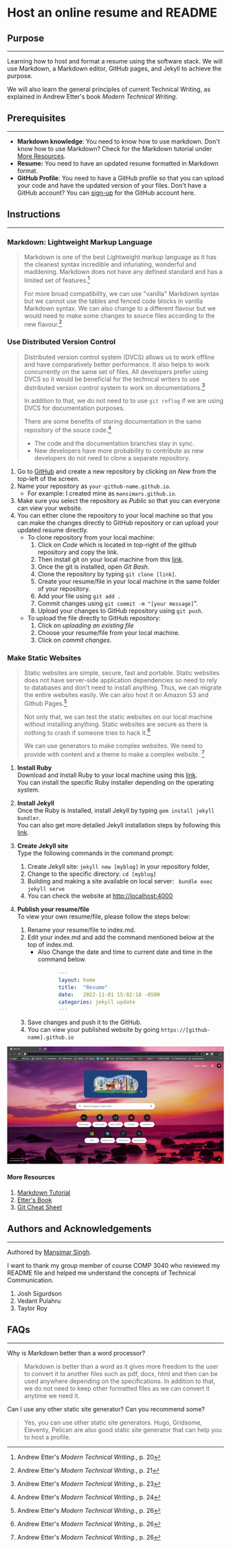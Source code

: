 Host an online resume and README
==================================

## Purpose
------------
Learning how to host and format a resume using the software stack. We will use Markdown, a Markdown editor, GitHub pages, and Jekyll to achieve the purpose.

We will also learn the general principles of current Technical Writing, as explained in Andrew Etter's book _Modern Technical Writing_.

## Prerequisites
-----------------
* **Markdown knowledge**: You need to know how to use markdown. Don't know how to use Markdown? Check for the Markdown tutorial under [More Resources](#more-resources).
* **Resume:** You need to have an updated resume formatted in Markdown format. 
* **GitHub Profile**: You need to have a GitHub profile so that you can upload your code and have the updated version of your files. Don't have a GitHub account? You can [sign-up](https://github.com/signup?ref_cta=Sign+up&ref_loc=header+logged+out&ref_page=%2F&source=header-home) for the GitHub account here.

## Instructions 
-----------------
### **Markdown: Lightweight Markup Language**
>   Markdown is one of the best Lightweight markup language as it has the cleanest syntax incredible and infuriating, wonderful and maddening. Markdown does not have any defined standard and has a limited set of features.[^1]
>
> For more broad compatibility, we can use "vanilla" Markdown syntax but we cannot use the tables and fenced code blocks in vanilla Markdown syntax. We can also change to a different flavour but we would need to make some changes to source files according to the new flavour.[^2]

### **Use Distributed Version Control** 
> Distributed version control system (DVCS) allows us to work offline and have comparatively better performance. It also helps to work concurrently on the same set of files. All developers prefer using DVCS so it would be beneficial for the technical writers to use distributed version control system to work on documentations.[^3]
>
> In addition to that, we do not need to to use ```git reflog``` if we are using DVCS for documentation purposes. 
>
> There are some benefits of storing documentation in the same repository of the souce code.[^4]
> * The code and the documentation branches stay in sync.
> * New developers have more probability to contribute as new developers do not need to clone a separate repository.
1. Go to [GitHub](https://github.com/) and create a new repository by clicking on *New* from the top-left of the screen.
2. Name your repository as ```your-github-name.github.io```. 
    * For example: I created mine as ```mansimars.github.io```.
3. Make sure you select the repository as *Public* so that you can everyone can view your website.
4. You can either clone the repository to your local machine so that you can make the changes directly to GitHub repository or can upload your updated resume directly.
    * To clone repository from your local machine:         
      1. Click on *Code* which is located in top-right of the github repository and copy the link.
      2. Then install git on your local machine from this [link](https://git-scm.com/downloads). 
      3. Once the git is installed, open *Git Bash*.
      4. Clone the repository by typing ```git clone [link]```.
      5. Create your resume/file in your local machine in the same folder of your repository.
      6. Add your file using ```git add .```
      7. Commit changes using ```git commit -m "[your message]```".
      8. Upload your changes to GitHub repository using ```git push```.
   * To upload the file directly to GitHub repository:
     1. Click on _uploading an existing file_
     2. Choose your resume/file from your local machine.
     3. Click on _commit changes_.


### **Make Static Websites**
> Static websites are simple, secure, fast and portable. Static websites does not have server-side application dependencies so need to rely to databases and don't need to install anything. Thus, we can migrate the entire websites easily. We can also host it on Amazon S3 and Github Pages.[^5]
>
> Not only that, we can test the static websites on our local machine without installing anything. Static websites are secure as there is nothing to crash if someone tries to hack it.[^5]
>
> We can use generators to make complex websites. We need to provide with content and a theme to make a complex website. [^5]
1. **Install Ruby**  \
Download and Install Ruby to your local machine using this [link](https://www.ruby-lang.org/en/documentation/installation/). \
You can install the specific Ruby installer depending on the operating system.

2. **Install Jekyll** \
Once the Ruby is installed, install Jekyll by typing ```gem install jekyll bundler```. \
You can also get more detailed Jekyll installation steps by following this [link](https://jekyllrb.com/docs/). 

3. **Create Jekyll site** \
Type the following commands in the command prompt:
   1. Create Jekyll site: ```jekyll new [myblog]``` in your repository folder,
   2. Change to the specific directory: ```cd [myblog]```
   3.  Building and making a site available on local server: ``` bundle exec jekyll serve```
   4. You can check the website at [http://localhost:4000](http://localhost:4000)


4. **Publish your resume/file** \
To view your own resume/file, please follow the steps below:
   1. Rename your resume/file to index.md.
   2. Edit your index.md and add the command mentioned below at the top of index.md.
      *  Also Change the date and time to current date and time in the command below.
      ```yml
                ---
                layout: home
                title:  "Resume"
                date:   2022-11-01 15:02:18 -0500
                categories: jekyll update
                ---
      ```  
   3. Save changes and push it to the GitHub.  
   4. You can view your published website by going ```https://[github-name].github.io``` 

![](giffy.gif)

#### **More Resources**
1. [Markdown Tutorial](https://learnxinyminutes.com/docs/markdown/)
2. [Etter's Book](https://www.goodreads.com/author/show/14827025.Andrew_Etter)
3. [Git Cheat Sheet](https://education.github.com/git-cheat-sheet-education.pdf) 

## Authors and Acknowledgements
---------------------------------
Authored by [Mansimar Singh](https://github.com/mansimars).

I want to thank my group member of course COMP 3040 who reviewed my README file and helped me understand the concepts of Technical Communication.

1. Josh Sigurdson
2. Vedant Pulahru
3. Taylor Roy


## FAQs
---------
Why is Markdown better than a word
processor?
> Markdown is better than a word as it gives more freedom to the user to convert it to another files such as pdf, docx, html and then can be used anywhere depending on the specifications. In addition to that, we do not need to keep other formatted files as we can convert it anytime we need it. 

Can I use any other static site generator? Can you recommend some? 
> Yes, you can use other static site generators. Hugo, Gridsome, Eleventy, Pelican are also good static site generator that can help you to host a profile.

[^1]: Andrew Etter's *Modern Technical Writing*., p. 20
[^2]: Andrew Etter's *Modern Technical Writing*., p. 21
[^3]: Andrew Etter's *Modern Technical Writing*., p. 23
[^4]: Andrew Etter's *Modern Technical Writing*., p. 24
[^5]: Andrew Etter's *Modern Technical Writing*., p. 26
[^6]: Andrew Etter's *Modern Technical Writing*., p. 33
